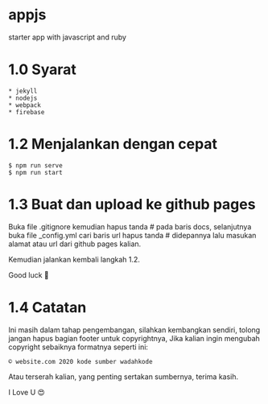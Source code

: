 # appjs
starter app with javascript and ruby

# 1.0 Syarat
    * jekyll
    * nodejs
    * webpack
    * firebase
    
# 1.2 Menjalankan dengan cepat
    $ npm run serve
    $ npm run start

# 1.3 Buat dan upload ke github pages
Buka file .gitignore kemudian hapus tanda # pada baris docs,
selanjutnya buka file _config.yml cari baris url hapus tanda # didepannya lalu masukan alamat atau url dari github pages kalian.

Kemudian jalankan kembali langkah 1.2.

Good luck 🙂
    
# 1.4 Catatan
Ini masih dalam tahap pengembangan, silahkan kembangkan sendiri, tolong jangan hapus bagian footer untuk copyrightnya,
Jika kalian ingin mengubah copyright sebaiknya formatnya seperti ini:

    © website.com 2020 kode sumber wadahkode
    
Atau terserah kalian, yang penting sertakan sumbernya, terima kasih.

I Love U 😍